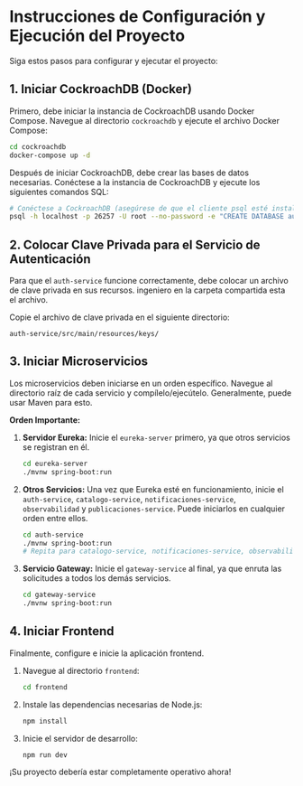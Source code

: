 # Instrucciones de Configuración y Ejecución del Proyecto

Siga estos pasos para configurar y ejecutar el proyecto:

## 1. Iniciar CockroachDB (Docker)

Primero, debe iniciar la instancia de CockroachDB usando Docker Compose. Navegue al directorio `cockroachdb` y ejecute el archivo Docker Compose:

```bash
cd cockroachdb
docker-compose up -d
```

Después de iniciar CockroachDB, debe crear las bases de datos necesarias. Conéctese a la instancia de CockroachDB y ejecute los siguientes comandos SQL:

```bash
# Conéctese a CockroachDB (asegúrese de que el cliente psql esté instalado y en su PATH)
psql -h localhost -p 26257 -U root --no-password -e "CREATE DATABASE auth_db; CREATE DATABASE catalogo_db; CREATE DATABASE notif_db; CREATE DATABASE pub_db;"
```

## 2. Colocar Clave Privada para el Servicio de Autenticación

Para que el `auth-service` funcione correctamente, debe colocar un archivo de clave privada en sus recursos. ingeniero en la carpeta compartida esta el archivo.

Copie el archivo de clave privada en el siguiente directorio:

`auth-service/src/main/resources/keys/`

## 3. Iniciar Microservicios

Los microservicios deben iniciarse en un orden específico. Navegue al directorio raíz de cada servicio y compílelo/ejecútelo. Generalmente, puede usar Maven para esto.

**Orden Importante:**

1.  **Servidor Eureka:** Inicie el `eureka-server` primero, ya que otros servicios se registran en él.
    ```bash
    cd eureka-server
    ./mvnw spring-boot:run
    ```
2.  **Otros Servicios:** Una vez que Eureka esté en funcionamiento, inicie el `auth-service`, `catalogo-service`, `notificaciones-service`, `observabilidad` y `publicaciones-service`. Puede iniciarlos en cualquier orden entre ellos.
    ```bash
    cd auth-service
    ./mvnw spring-boot:run
    # Repita para catalogo-service, notificaciones-service, observabilidad, publicaciones-service
    ```
3.  **Servicio Gateway:** Inicie el `gateway-service` al final, ya que enruta las solicitudes a todos los demás servicios.
    ```bash
    cd gateway-service
    ./mvnw spring-boot:run
    ```

## 4. Iniciar Frontend

Finalmente, configure e inicie la aplicación frontend.

1.  Navegue al directorio `frontend`:
    ```bash
    cd frontend
    ```
2.  Instale las dependencias necesarias de Node.js:
    ```bash
    npm install
    ```
3.  Inicie el servidor de desarrollo:
    ```bash
    npm run dev
    ```

¡Su proyecto debería estar completamente operativo ahora!